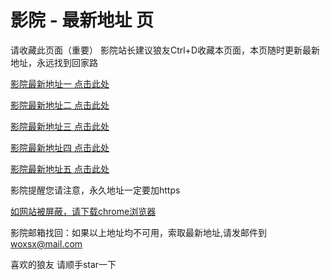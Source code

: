 # 影院 - 最新地址 页

请收藏此页面（重要）
影院站长建议狼友Ctrl+D收藏本页面，本页随时更新最新地址，永远找到回家路

[影院最新地址一 点击此处](https://5ggmy.buzz/) 

[影院最新地址二 点击此处](https://5ggna.buzz/) 

[影院最新地址三 点击此处](https://5ggnb.buzz/) 

[影院最新地址四 点击此处](https://5ggmw.buzz/) 

[影院最新地址五 点击此处](https://5ggmz.buzz/) 

影院提醒您请注意，永久地址一定要加https

[如网站被屏蔽，请下载chrome浏览器](https://8xe23.com/chrome_93.0.4577.82.apk) 

影院邮箱找回：如果以上地址均不可用，索取最新地址,请发邮件到 woxsx@mail.com

喜欢的狼友 请顺手star一下